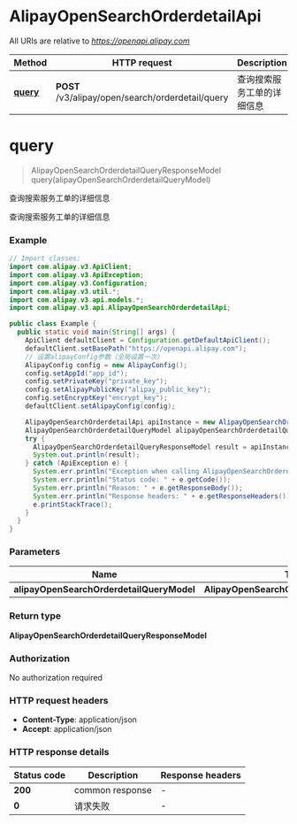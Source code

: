 # AlipayOpenSearchOrderdetailApi

All URIs are relative to *https://openapi.alipay.com*

| Method | HTTP request | Description |
|------------- | ------------- | -------------|
| [**query**](AlipayOpenSearchOrderdetailApi.md#query) | **POST** /v3/alipay/open/search/orderdetail/query | 查询搜索服务工单的详细信息 |


<a name="query"></a>
# **query**
> AlipayOpenSearchOrderdetailQueryResponseModel query(alipayOpenSearchOrderdetailQueryModel)

查询搜索服务工单的详细信息

查询搜索服务工单的详细信息

### Example
```java
// Import classes:
import com.alipay.v3.ApiClient;
import com.alipay.v3.ApiException;
import com.alipay.v3.Configuration;
import com.alipay.v3.util.*;
import com.alipay.v3.api.models.*;
import com.alipay.v3.api.AlipayOpenSearchOrderdetailApi;

public class Example {
  public static void main(String[] args) {
    ApiClient defaultClient = Configuration.getDefaultApiClient();
    defaultClient.setBasePath("https://openapi.alipay.com");
    // 设置alipayConfig参数（全局设置一次）
    AlipayConfig config = new AlipayConfig();
    config.setAppId("app_id");
    config.setPrivateKey("private_key");
    config.setAlipayPublicKey("alipay_public_key");
    config.setEncryptKey("encrypt_key");
    defaultClient.setAlipayConfig(config);

    AlipayOpenSearchOrderdetailApi apiInstance = new AlipayOpenSearchOrderdetailApi(defaultClient);
    AlipayOpenSearchOrderdetailQueryModel alipayOpenSearchOrderdetailQueryModel = new AlipayOpenSearchOrderdetailQueryModel(); // AlipayOpenSearchOrderdetailQueryModel | 
    try {
      AlipayOpenSearchOrderdetailQueryResponseModel result = apiInstance.query(alipayOpenSearchOrderdetailQueryModel);
      System.out.println(result);
    } catch (ApiException e) {
      System.err.println("Exception when calling AlipayOpenSearchOrderdetailApi#query");
      System.err.println("Status code: " + e.getCode());
      System.err.println("Reason: " + e.getResponseBody());
      System.err.println("Response headers: " + e.getResponseHeaders());
      e.printStackTrace();
    }
  }
}
```

### Parameters

| Name | Type | Description  | Notes |
|------------- | ------------- | ------------- | -------------|
| **alipayOpenSearchOrderdetailQueryModel** | **AlipayOpenSearchOrderdetailQueryModel**|  | [optional] |

### Return type

**AlipayOpenSearchOrderdetailQueryResponseModel**

### Authorization

No authorization required

### HTTP request headers

 - **Content-Type**: application/json
 - **Accept**: application/json

### HTTP response details
| Status code | Description | Response headers |
|-------------|-------------|------------------|
| **200** | common response |  -  |
| **0** | 请求失败 |  -  |


